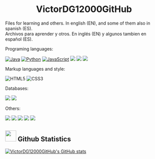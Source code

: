 <h1 align="center"> VictorDG12000GitHub </h1>

<p>Files for learning and others. In english (EN), and some of them also in spanish (ES). 
  <br/>Archivos para aprender y otros. En inglés (EN) y algunos tambien en español (ES).</p>
<p>Programing languages:</p>


[![Java](https://img.shields.io/badge/Java-007396?style=for-the-badge&logo=java&logo=java&logoColor=white&labelColor=101010)]()
[![Python](https://img.shields.io/badge/Python-yellow.svg?style=for-the-badge&logo=java&logo=pytohn&logoColor=black&labelColor=aaaaaa)]()
[![JavaScript](https://img.shields.io/badge/JavaScript-323330?style=for-the-badge&logoColor=F7DF1E)]()
<img src="https://img.shields.io/badge/-21416b?style=for-the-badge&logo=C&logoColor=white"/>
<img src="https://img.shields.io/badge/++-21996b?style=for-the-badge&logo=C&logoColor=white"/>
<img src="https://img.shields.io/badge/sharp-25616b?style=for-the-badge&logo=C&logoColor=white"/>


<p>Markup languages and style:</p>

![HTML5](https://img.shields.io/badge/HTML5%20-%23E34F26.svg?style=for-the-badge&logo=html5&logoColor=white)
![CSS3](https://img.shields.io/badge/CSS%20-%231572B6.svg?style=for-the-badge&logo=css3&logoColor=white)

<p>Databases:</p>

<p>
<img src="https://img.shields.io/badge/sql-0009B1.svg?style=for-the-badge&logo=sql&logoColor=white"/>
<img src="https://img.shields.io/badge/mysql-4479A1.svg?style=for-the-badge&logo=mysql&logoColor=white"/>
</p>

<p>Others:</p>

<p>
<img src="https://img.shields.io/badge/VirtualBox-21416b?style=for-the-badge&logo=VirtualBox&logoColor=white"/>
<img src="https://img.shields.io/badge/Git-22216b?style=for-the-badge&logo=Git&logoColor=white"/>
<img src="https://img.shields.io/badge/Splunk-21785b?style=for-the-badge&logo=Splunk&logoColor=white"/>
<img src="https://img.shields.io/badge/Figma-AA634b?style=for-the-badge&logo=Figma&logoColor=white"/>
<img src="https://img.shields.io/badge/Salesforce-AC600a?style=for-the-badge&logo=Salesforce&logoColor=white"/>
</p>



## <img src="https://media.giphy.com/media/iY8CRBdQXODJSCERIr/giphy.gif" width="35"><b> Github Statistics </b>
<a href="https://github.com/VictorDG12000/">

![VictorDG12000GitHub's GitHub stats](https://github-readme-stats.vercel.app/api?username=victordg12000github&include_all_commits=true&theme=synthwave&show_icons=true)
</a>
